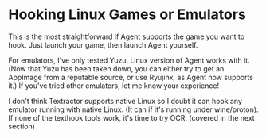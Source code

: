 # Hooking Linux Games or Emulators

This is the most straightforward if Agent supports the game you want to hook. Just launch your game, then launch Agent yourself.  

For emulators, I've only tested Yuzu. Linux version of Agent works with it. (Now that Yuzu has been taken down, you can either try to get an AppImage from a reputable source, or use Ryujinx, as Agent now supports it.)
If you've tried other emulators, let me know your experience!

I don't think Textractor supports native Linux so I doubt it can hook any emulator running with native Linux. (It can if it's running under wine/proton).
If none of the texthook tools work, it's time to try OCR. (covered in the next section)
